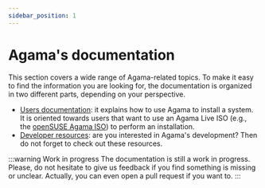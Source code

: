 ```yaml
---
sidebar_position: 1
---
```


# Agama's documentation

This section covers a wide range of Agama-related topics. To make it easy to find the information
you are looking for, the documentation is organized in two different parts, depending on your
perspective.

- [Users documentation](./user): it explains how to use Agama to install a system. It is oriented towards
  users that want to use an Agama Live ISO (e.g., the [openSUSE Agama ISO](../download)) to
  perform an installation.
- [Developer resources](./devel/): are you interested in Agama's development? Then do not forget
  to check out these resources.

:::warning Work in progress
The documentation is still a work in progress. Please, do not hesitate to give us feedback if you
find something is missing or unclear. Actually, you can even open a pull request if you want to.
:::
